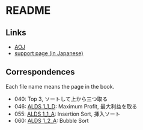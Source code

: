 # README
## Links
 - [AOJ](https://judge.u-aizu.ac.jp/onlinejudge/index.jsp)
 - [support page (in Japanese)](https://book.mynavi.jp/support/pc/5295)

## Correspondences
Each file name means the page in the book.

- 040: Top 3, ソートして上から三つ取る
- 046: [ALDS 1_1_D](https://onlinejudge.u-aizu.ac.jp/courses/lesson/1/ALDS1/1/ALDS1_1_D): Maximum Profit, 最大利益を取る
- 055: [ALDS 1_1_A](https://onlinejudge.u-aizu.ac.jp/courses/lesson/1/ALDS1/1/ALDS1_1_A): Insertion Sort, 挿入ソート
- 060: [ALDS 1_2_A](https://onlinejudge.u-aizu.ac.jp/courses/lesson/1/ALDS1/1/ALDS1_2_A): Bubble Sort
